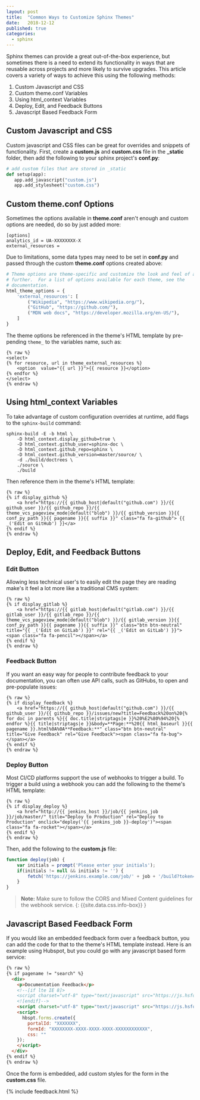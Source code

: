 ```yaml
---
layout: post
title:  "Common Ways to Customize Sphinx Themes"
date:   2018-12-12
published: true
categories:
  - sphinx
---
```


Sphinx themes can provide a great out-of-the-box experience, but sometimes there
is a need to extend its functionality in ways that are reusable across projects
and more likely to survive upgrades. This article covers a variety of ways to
achieve this using the following methods:

1. Custom Javascript and CSS
2. Custom theme.conf Variables
3. Using html_context Variables
4. Deploy, Edit, and Feedback Buttons
5. Javascript Based Feedback Form

## Custom Javascript and CSS

Custom javascript and CSS files can be great for overrides and snippets of
functionality. First, create a **custom.js** and **custom.css** file in the
**_static** folder, then add the following to your sphinx project's **conf.py**:

```python
# add custom files that are stored in _static
def setup(app):
   app.add_javascript("custom.js")
   app.add_stylesheet("custom.css")
```

## Custom theme.conf Options

Sometimes the options available in **theme.conf** aren't enough and custom
options are needed, do so by just added more:

```
[options]
analytics_id = UA-XXXXXXXX-X
external_resources =
```

Due to limitations, some data types may need to be set in **conf.py** and passed
through the custom **theme.conf** options created above:

```python
# Theme options are theme-specific and customize the look and feel of a theme
# further.  For a list of options available for each theme, see the
# documentation.
html_theme_options = {
    'external_resources': [
        ("Wikipedia", "https://www.wikipedia.org/"),
        ("GitHub", "https://github.com/"),
        ("MDN web docs", "https://developer.mozilla.org/en-US/"),
    ]
}
```

The theme options be referenced in the theme's HTML template by pre-pending
`theme_` to the variables name, such as:

```liquid
{% raw %}
<select>
{% for resource, url in theme_external_resources %}
    <option  value="{{ url }}">{{ resource }}</option>
{% endfor %}
</select>
{% endraw %}
```

## Using html_context Variables

To take advantage of custom configuration overrides at runtime, add flags to the
`sphinx-build` command:

```
sphinx-build -E -b html \
    -D html_context.display_github=true \
    -D html_context.github_user=sphinx-doc \
    -D html_context.github_repo=sphinx \
    -D html_context.github_version=master/source/ \
    -d ./build/doctrees \
    ./source \
    ./build
```

Then reference them in the theme's HTML template:

```liquid
{% raw %}
{% if display_github %}
    <a href="https://{{ github_host|default("github.com") }}/{{ github_user }}/{{ github_repo }}/{{ theme_vcs_pageview_mode|default("blob") }}/{{ github_version }}{{ conf_py_path }}{{ pagename }}{{ suffix }}" class="fa fa-github"> {{ _('Edit on GitHub') }}</a>
{% endif %}
{% endraw %}
```

## Deploy, Edit, and Feedback Buttons

### Edit Button

Allowing less technical user's to easily edit the page they are reading make's
it feel a lot more like a traditional CMS system:

```liquid
{% raw %}
{% if display_gitlab %}
    <a href="https://{{ gitlab_host|default("gitlab.com") }}/{{ gitlab_user }}/{{ gitlab_repo }}/{{ theme_vcs_pageview_mode|default("blob") }}/{{ gitlab_version }}{{ conf_py_path }}{{ pagename }}{{ suffix }}" class="btn btn-neutral" title="{{ _('Edit on GitLab') }}" rel="{{ _('Edit on GitLab') }}"><span class="fa fa-pencil"></span></a>
{% endif %}
{% endraw %}
```

### Feedback Button

If you want an easy way for people to contribute feedback to your documentation,
you can often use API calls, such as GitHubs, to open and pre-populate issues:

```liquid
{% raw %}
{% if display_feedback %}
    <a href="https://{{ github_host|default("github.com") }}/{{ github_user }}/{{ github_repo }}/issues/new?title=Feedback%20on%20{% for doc in parents %}{{ doc.title|striptags|e }}%20%E2%80%94%20{% endfor %}{{ title|striptags|e }}&body=**Page:**%20{{ html_baseurl }}{{ pagename }}.html%0A%0A**Feedback:**" class="btn btn-neutral" title="Give Feedback" rel="Give Feedback"><span class="fa fa-bug"></span></a>
{% endif %}
{% endraw %}
```

### Deploy Button

Most CI/CD platforms support the use of webhooks to trigger a build. To trigger
a build using a webhook you can add the following to the theme's HTML template:

```liquid
{% raw %}
{% if display_deploy %}
    <a href="http://{{ jenkins_host }}/job/{{ jenkins_job }}/job/master/" title="Deploy to Production" rel="Deploy to Production" onclick="deploy('{{ jenkins_job }}-deploy')"><span class="fa fa-rocket"></span></a>
{% endif %}
{% endraw %}
```

Then, add the following to the **custom.js** file:

```javascript
function deploy(job) {
    var initials = prompt('Please enter your initials');
    if(initials != null && initials != '') {
        fetch('https://jenkins.example.com/job/' + job + '/build?token=abcd1234',{ method: 'GET' });
    }
}
```

> **Note:** Make sure to follow the CORS and Mixed Content guidelines for the
> webhook service.
{: {{site.data.css.info-box}} }

## Javascript Based Feedback Form

If you would like an embedded feedback form over a feedback button, you can add
the code for that to the theme's HTML template instead. Here is an example using
Hubspot, but you could go with any javascript based form service:

```html
{% raw %}
{% if pagename != "search" %}
  <div>
    <p>Documentation Feedback</p>
    <!--[if lte IE 8]>
    <script charset="utf-8" type="text/javascript" src="https://js.hsforms.net/forms/v2-legacy.js"></script>
    <![endif]-->
    <script charset="utf-8" type="text/javascript" src="https://js.hsforms.net/forms/v2.js"></script>
    <script>
      hbspt.forms.create({
        portalId: "XXXXXXX",
        formId: "XXXXXXXX-XXXX-XXXX-XXXX-XXXXXXXXXXXX",
        css: ""
    });
    </script>
  </div>
{% endif %}
{% endraw %}
```

Once the form is embedded, add custom styles for the form in the **custom.css**
file.

{% include feedback.html %}
